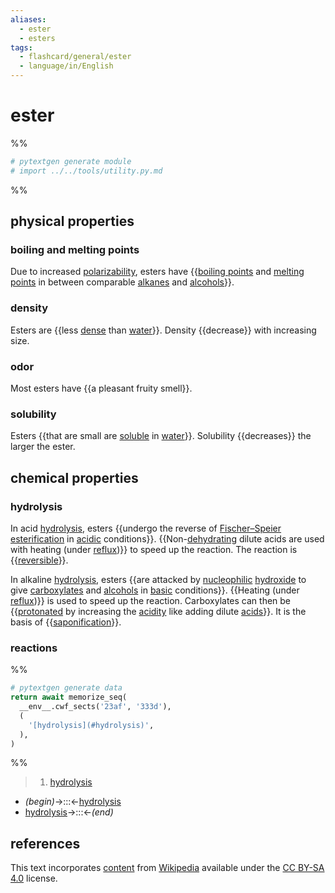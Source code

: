 ```yaml
---
aliases:
  - ester
  - esters
tags:
  - flashcard/general/ester
  - language/in/English
---
```


# ester

%%

```Python
# pytextgen generate module
# import ../../tools/utility.py.md
```

%%

## physical properties

### boiling and melting points

Due to increased [polarizability](polarizability.md), esters have {{[boiling points](boiling%20point.md) and [melting points](melting%20point.md) in between comparable [alkanes](alkane.md) and [alcohols](alcohol.md)}}. <!--SR:!2025-06-06,500,270-->

### density

Esters are {{less [dense](density.md) than [water](water.md)}}. Density {{decrease}} with increasing size. <!--SR:!2025-07-25,527,250!2026-01-01,655,270-->

### odor

Most esters have {{a pleasant fruity smell}}. <!--SR:!2026-03-17,823,330-->

### solubility

Esters {{that are small are [soluble](solubility.md) in [water](water.md)}}. Solubility {{decreases}} the larger the ester. <!--SR:!2024-11-07,436,310!2024-05-29,327,330-->

## chemical properties

### hydrolysis

In acid [hydrolysis](hydrolysis.md), esters {{undergo the reverse of [Fischer–Speier esterification](Fischer–Speier%20esterification.md) in [acidic](acid.md) conditions}}. {{Non-[dehydrating](dehydration%20reaction.md) dilute acids are used with heating (under [reflux](reflux.md))}} to speed up the reaction. The reaction is {{[reversible](reversible%20reaction.md)}}. <!--SR:!2024-05-01,189,196!2024-08-02,135,280!2025-02-24,327,360-->

In alkaline [hydrolysis](hydrolysis.md), esters {{are attacked by [nucleophilic](nucleophile.md) [hydroxide](hydroxide.md) to give [carboxylates](carboxylate.md) and [alcohols](alcohol.md) in [basic](base%20(chemistry).md) conditions}}. {{Heating (under [reflux](reflux.md))}} is used to speed up the reaction. Carboxylates can then be {{[protonated](protonation.md) by increasing the [acidity](pH.md) like adding dilute [acids](acid.md)}}. It is the basis of {{[saponification](saponification.md)}}. <!--SR:!2024-04-21,204,216!2024-05-17,315,336!2024-10-10,216,340!2024-11-09,223,340-->

### reactions

%%

```Python
# pytextgen generate data
return await memorize_seq(
  __env__.cwf_sects('23af', '333d'),
  (
    '[hydrolysis](#hydrolysis)',
  ),
)
```

%%

<!--pytextgen generate section="23af"--><!-- The following content is generated at 2024-03-07T10:32:08.801444+08:00. Any edits will be overridden! -->

> 1. [hydrolysis](#hydrolysis)

<!--/pytextgen-->

<!--pytextgen generate section="333d"--><!-- The following content is generated at 2024-01-04T20:17:51.620099+08:00. Any edits will be overridden! -->

- _(begin)_→:::←[hydrolysis](#hydrolysis) <!--SR:!2026-01-10,697,316!2024-07-12,360,336-->
- [hydrolysis](#hydrolysis)→:::←_(end)_ <!--SR:!2024-05-18,316,336!2026-01-06,694,316-->

<!--/pytextgen-->

## references

This text incorporates [content](https://en.wikipedia.org/wiki/ester) from [Wikipedia](Wikipedia.md) available under the [CC BY-SA 4.0](https://creativecommons.org/licenses/by-sa/4.0/) license.
